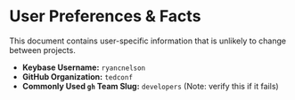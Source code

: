 # User Preferences & Facts

This document contains user-specific information that is unlikely to change between projects.

- **Keybase Username:** `ryancnelson`
- **GitHub Organization:** `tedconf`
- **Commonly Used `gh` Team Slug:** `developers` (Note: verify this if it fails)
